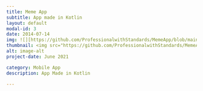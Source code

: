 ```yaml
---
title: Meme App
subtitle: App made in Kotlin
layout: default
modal-id: 3
date: 2014-07-14
img: ![][https://github.com/ProfessionalwithStandards/MemeApp/blob/main/app/src/main/res/drawable/img.png?raw=true]
thumbnail: <img src="https://github.com/ProfessionalwithStandards/MemeApp/blob/main/app/src/main/res/drawable/img.png?raw=true">
alt: image-alt
project-date: June 2021

category: Mobile App
description: App Made in Kotlin

---
```

